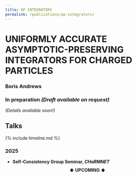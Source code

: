 ```yaml
---
title: AP INTEGRATORS
permalink: /publications/ap-integrators/
---
```


# UNIFORMLY ACCURATE ASYMPTOTIC-PRESERVING INTEGRATORS FOR CHARGED PARTICLES

### Boris Andrews

### In preparation *(Draft available on request)*

*(Details available soon!)*

## Talks

{% include timeline.md %}

<div class="timeline">
  <div class="outer">
    <div class="card">
      <div class="info">
        <h3 class="title">2025</h3>
        <p><ul>
          <li><strong>Self-Consistency Group Seminar, <em>CHaRMNET</em></strong></li>
          <div style="text-align: center; padding: 10px 0;"><strong>⬆️ UPCOMING ⬆️</strong></div>
        </ul></p>
      </div>
    </div>
  </div>
</div>
